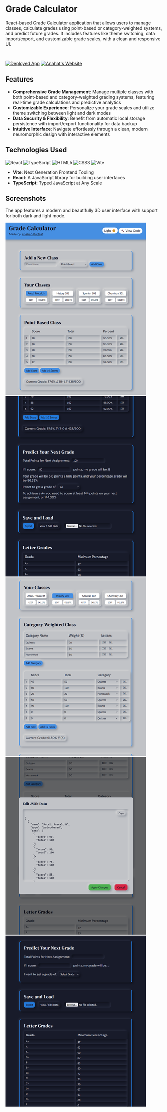 # Grade Calculator

React-based Grade Calculator application that allows users to manage classes, calculate grades using point-based or category-weighted systems, and predict future grades. It includes features like theme switching, data import/export, and customizable grade scales, with a clean and responsive UI.

<br />

[![Deployed App](https://img.shields.io/badge/Deployed_App-Try_it_now-green)](https://anahatm.github.io/Grade-Calculator/)
[![Anahat's Website](https://img.shields.io/badge/Developer_Website-AnahatMudgal.com-blue)](https://AnahatMudgal.com)

## Features

- **Comprehensive Grade Management**: Manage multiple classes with both point-based and category-weighted grading systems, featuring real-time grade calculations and predictive analytics
- **Customizable Experience**: Personalize your grade scales and utilize theme switching between light and dark modes
- **Data Security & Flexibility**: Benefit from automatic local storage persistence with import/export functionality for data backup
- **Intuitive Interface**: Navigate effortlessly through a clean, modern neuromorphic design with interactive elements

## Technologies Used

![React](https://img.shields.io/badge/-React-05122A?style=flat-square&logo=React&color=2a2e34)
![TypeScript](https://img.shields.io/badge/-TypeScript-05122A?style=flat-square&logo=TypeScript&color=2a2e34)
![HTML5](https://img.shields.io/badge/-HTML5-05122A?style=flat-square&logo=HTML5&color=2a2e34)
![CSS3](https://img.shields.io/badge/-CSS3-05122A?style=flat-square&logo=CSS3&color=2a2e34)
![Vite](https://img.shields.io/badge/-Vite-05122A?style=flat-square&logo=Vite&color=2a2e34)

- **Vite**: Next Generation Frontend Tooling
- **React**: A JavaScript library for building user interfaces
- **TypeScript**: Typed JavaScript at Any Scale

## Screenshots

The app features a modern and beautifully 3D user interface with support for both dark and light mode.

<img src="./assets/GradeCalculatorScreenshot-1.png" alt="Grade Calculator Screenshot 1" width=450px>
<img src="./assets/GradeCalculatorScreenshot-5.png" alt="Grade Calculator Screenshot 2" width=450px>
<img src="./assets/GradeCalculatorScreenshot-3.png" alt="Grade Calculator Screenshot 3" width=450px>
<img src="./assets/GradeCalculatorScreenshot-4.png" alt="Grade Calculator Screenshot 4" width=450px>
<img src="./assets/GradeCalculatorScreenshot-2.png" alt="Grade Calculator Screenshot 5" width=450px>
